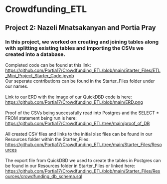 # Crowdfunding_ETL
## Project 2: Nazeli Mnatsakanyan and Portia Pray

### In this project, we worked on creating and joining tables along with splitting existing tables and importing the CSVs we created into a database. <br/>

Completed code can be found at this link: https://github.com/Portia17/Crowdfunding_ETL/blob/main/Starter_Files/ETL_Mini_Project_Starter_Code.ipynb <br/>
Our seperate contributions can be found in the Starter_Files folder under our names. <br/> <br/>
Link to our ERD with the image of our QuickDBD code is here: https://github.com/Portia17/Crowdfunding_ETL/blob/main/ERD.png <br/> <br/>
Proof of the CSVs being successfully read into Postgres and the SELECT * FROM statement being run is here: https://github.com/Portia17/Crowdfunding_ETL/tree/main/proof_of_DB <br/> <br/>
All created CSV files and links to the initial xlsx files can be found in our Resources folder within the Starter_Files: https://github.com/Portia17/Crowdfunding_ETL/tree/main/Starter_Files/Resources <br/> <br/>
The export file from QuickDBD we used to create the tables in Postgres can be found in our Resources folder in Starter_Files or linked here: https://github.com/Portia17/Crowdfunding_ETL/blob/main/Starter_Files/Resources/crowdfunding_db_schema.sql <br/> <br/>


